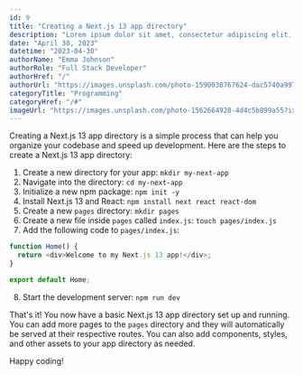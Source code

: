 ```yaml
---
id: 9
title: "Creating a Next.js 13 app directory"
description: "Lorem ipsum dolor sit amet, consectetur adipiscing elit. Maecenas in ultricies nisl. Aliquam sit amet neque tincidunt, finibus quam at, aliquam eros. Nullam eget turpis libero. Quisque sed nisi dignissim, bibendum nulla vel, tincidunt tortor. Vestibulum non luctus arcu. Donec vitae sapien ultricies, euismod risus ac, iaculis mauris. Nullam non mauris non ante dictum auctor. Nunc ac mauris eget quam feugiat bibendum. Duis et sollicitudin tellus."
date: "April 30, 2023"
datetime: "2023-04-30"
authorName: "Emma Johnson"
authorRole: "Full Stack Developer"
authorHref: "/"
authorUrl: "https://images.unsplash.com/photo-1590038767624-dac5740a997b?ixlib=rb-4.0.3&ixid=MnwxMjA3fDB8MHxwaG90by1wYWdlfHx8fGVufDB8fHx8&auto=format&fit=crop&w=387&q=80"
categoryTitle: "Programming"
categoryHref: "/#"
imageUrl: "https://images.unsplash.com/photo-1562664928-4d4c5b899a55?ixlib=rb-4.0.3&ixid=MnwxMjA3fDB8MHxzZWFyY2h8M3x8bW9kZXJhdGlvbnxlbnwwfHx8fDE2MzEzMDU5Mzk&auto=format&fit=crop&w=2070&q=80"
---
```


Creating a Next.js 13 app directory is a simple process that can help you organize your codebase and speed up development. Here are the steps to create a Next.js 13 app directory:

1. Create a new directory for your app: `mkdir my-next-app`
2. Navigate into the directory: `cd my-next-app`
3. Initialize a new npm package: `npm init -y`
4. Install Next.js 13 and React: `npm install next react react-dom`
5. Create a new `pages` directory: `mkdir pages`
6. Create a new file inside `pages` called `index.js`: `touch pages/index.js`
7. Add the following code to `pages/index.js`:

```javascript
function Home() {
  return <div>Welcome to my Next.js 13 app!</div>;
}

export default Home;
```

8. Start the development server: `npm run dev`

That's it! You now have a basic Next.js 13 app directory set up and running. You can add more pages to the `pages` directory and they will automatically be served at their respective routes. You can also add components, styles, and other assets to your app directory as needed.

Happy coding!